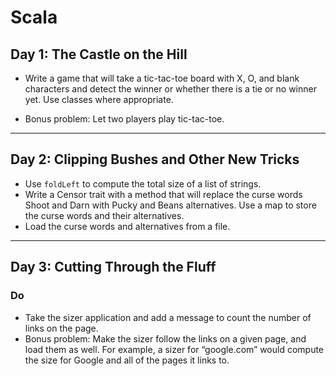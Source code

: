 # Scala

## Day 1: The Castle on the Hill

* Write a game that will take a tic-tac-toe board with X, O, and blank characters and detect the winner or whether there is a tie or no winner yet. Use classes where appropriate.

* Bonus problem: Let two players play tic-tac-toe.

---

## Day 2: Clipping Bushes and Other New Tricks

* Use `foldLeft` to compute the total size of a list of strings.
* Write a Censor trait with a method that will replace the curse words Shoot and Darn with Pucky and Beans alternatives. Use a map to store the curse words and their alternatives.
* Load the curse words and alternatives from a file.

---

## Day 3: Cutting Through the Fluff

### Do

* Take the sizer application and add a message to count the number of links on the page.
* Bonus problem: Make the sizer follow the links on a given page, and load them as well. For example, a sizer for “google.com” would compute the size for Google and all of the pages it links to.
